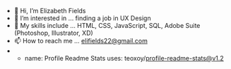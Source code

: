 - 👋 Hi, I’m Elizabeth Fields
- 👀 I’m interested in ... finding a job in UX Design
- 🌱 My skills include ... HTML, CSS, JavaScript, SQL, Adobe Suite (Photoshop, Illustrator, XD)
- 📫 How to reach me ... elifields22@gmail.com
- - name: Profile Readme Stats
  uses: teoxoy/profile-readme-stats@v1.2


<!---
elizabethfields/elizabethfields is a ✨ special ✨ repository because its `README.md` (this file) appears on your GitHub profile.
You can click the Preview link to take a look at your changes.
--->

